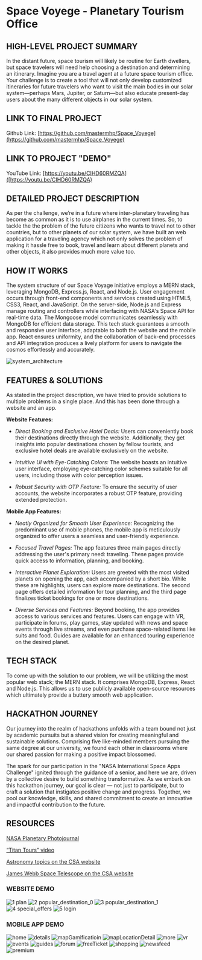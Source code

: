 # Space Voyege - Planetary Tourism Office

## HIGH-LEVEL PROJECT SUMMARY

In the distant future, space tourism will likely be routine for Earth dwellers, but space travelers will need help choosing a destination and determining an itinerary. Imagine you are a travel agent at a future space tourism office. Your challenge is to create a tool that will not only develop customized itineraries for future travelers who want to visit the main bodies in our solar system—perhaps Mars, Jupiter, or Saturn—but also educate present-day users about the many different objects in our solar system.

## LINK TO FINAL PROJECT

Github Link: [https://github.com/mastermhp/Space_Voyege](https://github.com/mastermhp/Space_Voyege)

## LINK TO PROJECT "DEMO"

YouTube Link: [https://youtu.be/CIHD60RMZQA]([https://youtu.be/CIHD60RMZQA)
  
## DETAILED PROJECT DESCRIPTION

As per the challenge, we’re in a future where inter-planetary traveling has become as common as it is to use airplanes in the current times. So, to tackle the the problem of the future citizens who wants to travel not to other countries, but to other planets of our solar system, we have built an web application for a traveling agency which not only solves the problem of making it hassle free to book, travel and learn about different planets and other objects, it also provides much more value too.

## HOW IT WORKS

The system structure of our Space Voyage initiative employs a MERN stack, leveraging MongoDB, Express.js, React, and Node.js. User engagement occurs through front-end components and services created using HTML5, CSS3, React, and JavaScript. On the server-side, Node.js and Express manage routing and controllers while interfacing with NASA's Space API for real-time data. The Mongoose model communicates seamlessly with MongoDB for efficient data storage. This tech stack guarantees a smooth and responsive user interface, adaptable to both the website and the mobile app. React ensures uniformity, and the collaboration of back-end processes and API integration produces a lively platform for users to navigate the cosmos effortlessly and accurately.

![system_architecture](https://github.com/mastermhp/Space_Voyege/assets/110383734/018bf225-a576-4023-9df5-ce3c676f8dd1)

## FEATURES & SOLUTIONS

As stated in the project description, we have tried to provide solutions to multiple problems in a single place. And this has been done through a website and an app.

**Website Features:**

- *Direct Booking and Exclusive Hotel Deals:*
   Users can conveniently book their destinations directly through the website. Additionally, they get insights into popular destinations chosen by fellow tourists, and exclusive hotel deals are available exclusively on the website.

- *Intuitive UI with Eye-Catching Colors:*
   The website boasts an intuitive user interface, employing eye-catching color schemes suitable for all users, including those with color perception issues.

- *Robust Security with OTP Feature:*
   To ensure the security of user accounts, the website incorporates a robust OTP feature, providing extended protection.

**Mobile App Features:**

- *Neatly Organized for Smooth User Experience:*
   Recognizing the predominant use of mobile phones, the mobile app is meticulously organized to offer users a seamless and user-friendly experience.

- *Focused Travel Pages:*
   The app features three main pages directly addressing the user's primary need: traveling. These pages provide quick access to information, planning, and booking.

- *Interactive Planet Exploration:*
   Users are greeted with the most visited planets on opening the app, each accompanied by a short bio. While these are highlights, users can explore more destinations. The second page offers detailed information for tour planning, and the third page finalizes ticket bookings for one or more destinations.

- *Diverse Services and Features:*
   Beyond booking, the app provides access to various services and features. Users can engage with VR, participate in forums, play games, stay updated with news and space events through live streams, and even purchase space-related items like suits and food. Guides are available for an enhanced touring experience on the desired planet.

## TECH STACK

To come up with the solution to our problem, we will be utilizing the most popular web stack; the MERN stack. It comprises MongoDB, Express, React and Node.js. This allows us to use publicly available open-source resources which ultimately provide a buttery smooth web application.

## HACKATHON JOURNEY

Our journey into the realm of hackathons unfolds with a team bound not just by academic pursuits but a shared vision for creating meaningful and sustainable solutions. Comprising five like-minded members pursuing the same degree at our university, we found each other in classrooms where our shared passion for making a positive impact blossomed.

The spark for our participation in the "NASA International Space Apps Challenge" ignited through the guidance of a senior, and here we are, driven by a collective desire to build something transformative. As we embark on this hackathon journey, our goal is clear — not just to participate, but to craft a solution that instigates positive change and progress. Together, we pool our knowledge, skills, and shared commitment to create an innovative and impactful contribution to the future.

## RESOURCES

[NASA Planetary Photojournal](https://photojournal.jpl.nasa.gov/)

[“Titan Tours” video](https://youtu.be/0dvCF3dS4ZI)

[Astronomy topics on the CSA website](https://www.asc-csa.gc.ca/eng/astronomy/)

[James Webb Space Telescope on the CSA website](https://asc-csa.gc.ca/eng/satellites/jwst/default.asp)

### WEBSITE DEMO

![1  plan](https://github.com/mastermhp/Space_Voyege/assets/110383734/5ce8fa4b-2948-4fe2-9ae5-f860de7e96c1)
![2  popular_destination_0](https://github.com/mastermhp/Space_Voyege/assets/110383734/3c5219ce-5aa4-44d2-a435-9ec41da88187)
![3  popular_destination_1](https://github.com/mastermhp/Space_Voyege/assets/110383734/e4e8d11c-a495-4f04-b360-b126597695aa)
![4  special_offers](https://github.com/mastermhp/Space_Voyege/assets/110383734/ee7b9db7-81d4-42ac-b004-a25394deb76a)
![5  login](https://github.com/mastermhp/Space_Voyege/assets/110383734/f25cbaae-aefe-49bb-9417-055aa4a59c6f)

### MOBILE APP DEMO

![home](https://github.com/mastermhp/Space_Voyege/assets/110383734/3d27fcc6-7cea-4c57-a6ba-4fdaeefb6eb6)
![details](https://github.com/mastermhp/Space_Voyege/assets/110383734/9ba3ceb5-e8b1-49fa-b46c-1cccd87d4532)
![mapGamificatioin](https://github.com/mastermhp/Space_Voyege/assets/110383734/dac8e627-97a7-4ac0-8e54-f05aa2d0ced2)
![mapLocationDetail](https://github.com/mastermhp/Space_Voyege/assets/110383734/efe8823a-7084-4d88-846f-f7331a57b697)
![more](https://github.com/mastermhp/Space_Voyege/assets/110383734/72de098b-ce8c-4279-8938-09e7aca04bfc)
![vr](https://github.com/mastermhp/Space_Voyege/assets/110383734/0c699090-96c3-4826-a872-1e7e84607741)
![events](https://github.com/mastermhp/Space_Voyege/assets/110383734/e5ba4ab7-3f78-4ab8-a0a7-6ddc61b730be)
![guides](https://github.com/mastermhp/Space_Voyege/assets/110383734/9ae15695-44ce-462a-b70d-a5e31bd2d616)
![forum](https://github.com/mastermhp/Space_Voyege/assets/110383734/3358980f-7980-4963-9062-9535174566fe)
![freeTicket](https://github.com/mastermhp/Space_Voyege/assets/110383734/bdaf5e4c-00ee-4b32-aeee-b03dc3db2014)
![shopping](https://github.com/mastermhp/Space_Voyege/assets/110383734/92387856-1678-478d-bbd0-9379790e7d28)
![newsfeed](https://github.com/mastermhp/Space_Voyege/assets/110383734/d0595888-6b8e-43cf-9c79-b10c44fa8f91)
![premium](https://github.com/mastermhp/Space_Voyege/assets/110383734/95e3aa73-5462-4960-ba38-b910bf1e746f)
